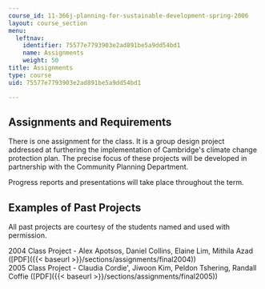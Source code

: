 ```yaml
---
course_id: 11-366j-planning-for-sustainable-development-spring-2006
layout: course_section
menu:
  leftnav:
    identifier: 75577e7793903e2ad891be5a9dd54bd1
    name: Assignments
    weight: 50
title: Assignments
type: course
uid: 75577e7793903e2ad891be5a9dd54bd1

---
```


Assignments and Requirements
----------------------------

There is one assignment for the class. It is a group design project addressed at furthering the implementation of Cambridge's climate change protection plan. The precise focus of these projects will be developed in partnership with the Community Planning Department.

Progress reports and presentations will take place throughout the term.

Examples of Past Projects
-------------------------

All past projects are courtesy of the students named and used with permission.

2004 Class Project - Alex Apotsos, Daniel Collins, Elaine Lim, Mithila Azad ([PDF]({{< baseurl >}}/sections/assignments/final2004))  
2005 Class Project - Claudia Cordie', Jiwoon Kim, Peldon Tshering, Randall Coffie ([PDF]({{< baseurl >}}/sections/assignments/final2005))